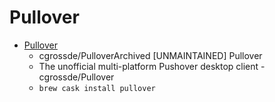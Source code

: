 # Pullover
- [Pullover](https://github.com/cgrossde/Pullover)
  -  cgrossde/PulloverArchived [UNMAINTAINED] Pullover
  - The unofficial multi-platform Pushover desktop client - cgrossde/Pullover
  - `brew cask install pullover`
